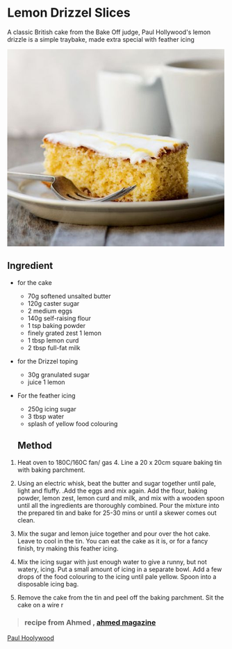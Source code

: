 <!-- code here -->
# Lemon Drizzel Slices 
A classic British cake from the Bake Off judge, Paul Hollywood's lemon drizzle is a simple traybake, made extra special with feather icing


![pic](cake.jpg)

## Ingredient
+ for the cake 
  + 70g softened unsalted butter
  + 120g caster sugar
  + 2 medium eggs
  + 140g self-raising flour
  + 1 tsp baking powder
  + finely grated zest 1 lemon
  + 1 tbsp lemon curd
  + 2 tbsp full-fat milk
  
+ for the Drizzel toping 
  + 30g granulated sugar
  + juice 1 lemon


+ For the feather icing
  + 250g icing sugar
  + 3 tbsp water
  + splash of yellow food colouring

  ## Method 

1. Heat oven to 180C/160C fan/ gas 4. Line a 20 x 20cm square baking tin with baking parchment.

2. Using an electric whisk, beat the butter and sugar together until pale, light and fluffy. .Add the eggs and mix again. Add the flour, baking powder, lemon zest, lemon curd and milk, and mix with a wooden spoon until all the ingredients are thoroughly combined. Pour the mixture into the prepared tin and bake for 25-30 mins or until a skewer comes out clean.

3. Mix the sugar and lemon juice together and pour over the hot cake. Leave to cool in the tin. You can eat the cake as it is, or for a fancy finish, try making this feather icing.

4. Mix the icing sugar with just enough water to give a runny, but not watery, icing. Put a small amount of icing in a separate bowl. Add a few drops of the food colouring to the icing until pale yellow. Spoon into a disposable icing bag.

5. Remove the cake from the tin and peel off the baking parchment. Sit the cake on a wire r
  
> ### recipe from Ahmed , [ahmed magazine]( https://www.bbcgoodfood.com/search/recipes/date/1467327600)

[Paul Hoolywood](https://www.bbcgoodfood.com/chef/paul-hollywood)